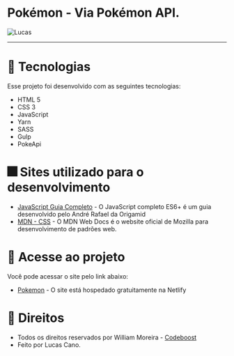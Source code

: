 # Pokémon - Via Pokémon API.

<img src="img/poke1.png" alt="Lucas"> <br>

<hr>

# 🎇 Tecnologias

Esse projeto foi desenvolvido com as seguintes tecnologias:

- HTML 5
- CSS 3
- JavaScript
- Yarn
- SASS
- Gulp
- PokeApi

# 🎆 Sites utilizado para o desenvolvimento

- [JavaScript Guia Completo](https://www.origamid.com/slide/javascript-completo-es6/#/0101-javascript-completo-es6/1) - O JavaScript completo ES6+ é um guia desenvolvido pelo André Rafael da Origamid
- [MDN - CSS](https://developer.mozilla.org/pt-BR/docs/Web/CSS) - O MDN Web Docs é o website oficial de Mozilla para desenvolvimento de padrões web.

# 🎯 Acesse ao projeto

Você pode acessar o site pelo link abaixo:

- [Pokemon](https://pokemon-lucas.netlify.app/) - O site está hospedado gratuitamente na Netlify

# 💼 Direitos

- Todos os direitos reservados por William Moreira - [Codeboost](https://codeboost.com.br/) <br>
- Feito por Lucas Cano.
